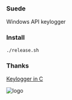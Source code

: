 ### Suede
Windows API keylogger

### Install

    ./release.sh

### Thanks
[Keylogger in C](http://hackerthedude.blogspot.com/2009/10/keylogger-in-c.html)

![logo](http://i.imgur.com/F9AQbVn.jpg)
